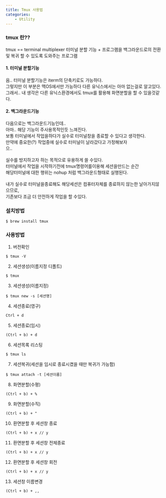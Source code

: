 ```yaml
---
title: Tmux 사용법 
categories: 
    - Utility 
---
```




### tmux 란??
tmux == terminal multiplexer
터미널 분할 기능 + 프로그램을 백그라운드로의 전환 및 복귀 할 수 있도록 도와주는 프로그램 

#### 1. 터미널 분할기능 
음.. 터미널 분할기능은 iterm의 단축키로도 가능하다. <br>
그렇지만 이 부분은 맥OS에서만 가능하다 다른 유닉스에서는 아마 없는걸로 알고있다. <br>
그래서.. 내 생각은 다른 유닉스환경에서도 tmux를 활용해 화면분할을 할 수 있을것같다. <br>

#### 2. 백그라운드기능 
다음으로는 백그라운드기능인데.. <br>
아마.. 해당 기능이 주사용목적인듯 느껴진다. <br>
보통 터미널에서 작업을하다가 실수로 터미널창을 종료할 수 있다고 생각한다. <br>
만약에 중요한(?) 작업중에 실수로 터미널이 날라갔다고 가정해보자 <br>
으..<br>
<br>
실수를 방지하고자 하는 목적으로 유용하게 쓸 수있다. <br>
터미널에서 작업을 시작하기전에 tmux명령어를이용해 세션을만드는 순간<br>
해당터미널에 대한 행위는 nohup 처럼 백그라운드형태로 실행된다.<br>
<br>
내가 실수로 터미널을종료해도 해당세션은 컴퓨터자체를 종료하지 않는한 날아가지않으므로,<br>
기존보다 조금 더 안전하게 작업을 할 수있다. <br>


### 설치방법
``` shell
$ brew install tmux
```


### 사용방법 

1. 버전확인 
``` shell
$ tmux -V
```

2. 세션생성(이름지정 디폴트) 
``` shell
$ tmux 
```


3. 세션생성(이름지정) 
``` shell
$ tmux new -s [세션명] 
```


4. 세션종료(영구)
``` shell
Ctrl + d
```

5. 세션종료(임시) 
``` shell
(Ctrl + b) + d 
```


6. 세션목록 리스팅 
``` shell
$ tmux ls 
```

7. 세션복귀(세션을 임시로 종료시켰을 때만 복귀가 가능함) 
``` shell
$ tmux attach -t [세션이름] 
```

8. 화면분할(수평)
``` shell
(Ctrl + b) + %
```

9. 화면분할(수직)
``` shell
(Ctrl + b) + "
```

10. 환면분할 후 세션창 종료
``` shell
(Ctrl + b) + x // y
```

11. 환면분할 후 세션창 전체종료
``` shell
(Ctrl + b) + x // y
```

12. 환면분할 후 세션창 회전
``` shell
(Ctrl + b) + x // y
```
13. 세션창 이름변경 
``` shell
(Ctrl + b) + ,,
```

